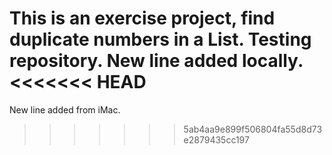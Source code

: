This is an exercise project, find duplicate numbers in a List.
Testing repository.
New line added locally.
<<<<<<< HEAD
=======
New line added from iMac.
>>>>>>> 5ab4aa9e899f506804fa55d8d73e2879435cc197

